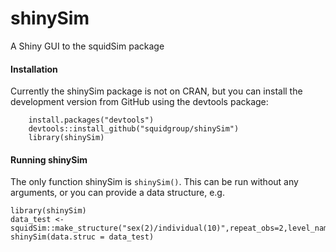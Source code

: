 # shinySim
A Shiny GUI to the squidSim package

#### Installation

Currently the shinySim package is not on CRAN, but you can install the development version from GitHub using the devtools package:

```{r}
    install.packages("devtools")
    devtools::install_github("squidgroup/shinySim")
    library(shinySim)
```

#### Running shinySim

The only function shinySim is `shinySim()`. This can be run without any arguments, or you can provide a data structure, e.g.
```{r}
library(shinySim)
data_test <- squidSim::make_structure("sex(2)/individual(10)",repeat_obs=2,level_names=list(sex=c("F","M")))
shinySim(data.struc = data_test)
```
